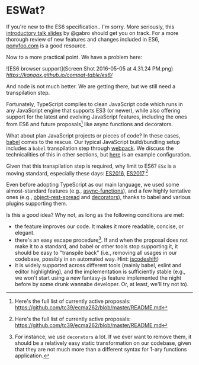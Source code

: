 # ESWat?
If you're new to the ES6 specification.. I'm sorry.
More seriously, this [introductory talk slides](https://speakerdeck.com/gabro/es2015-and-beyond) by @gabro should get you on track. For a more thorough review of new features and changes included in ES6, [ponyfoo.com](https://ponyfoo.com/articles/es6) is a good resource.

Now to a more practical point. We have a problem here:

![ES6 browser support](Screen Shot 2016-05-05 at 4.31.24 PM.png)
*https://kangax.github.io/compat-table/es6/*

And node is not much better. We are getting there, but we still need a transpilation step.

Fortunately, TypeScript compiles to clean JavaScript code which runs in any JavaScript engine that supports ES3 (or newer), while also offering support for the latest and evolving JavaScript features, including the ones from ES6 and future proposals[^1] like async functions and decorators.

What about plan JavaScript projects or pieces of code? In these cases, [babel](https://github.com/babel/babel) comes to the rescue. Our typical JavaScript build/bundling setup includes a `babel` transpilation step through [webpack](https://github.com/webpack/webpack). We discuss the technicalities of this in other sections, but [here](https://github.com/buildo/scriptoni/tree/master/src/scripts/webpack) is an example configuration.

Given that this transpilation step is required, why limit to ES6?
`ESx` is a moving standard, especially these days: [ES2016](http://www.2ality.com/2016/01/ecmascript-2016.html), [ES2017](http://www.2ality.com/2016/02/ecmascript-2017.html).[^1]

Even before adopting TypeScript as our main language, we used some almost-standard features (e.g., [async-functions](https://github.com/tc39/ecmascript-asyncawait)), and a few highly tentative ones (e.g., [object-rest-spread](https://github.com/sebmarkbage/ecmascript-rest-spread) and [decorators](https://github.com/wycats/javascript-decorators/blob/master/README.md)), thanks to babel and various plugins supporting them.

Is this a good idea? Why not, as long as the following conditions are met:
- the feature improves our code. It makes it more readable, concise, or elegant.
- there's an easy escape procedure[^2]. If and when the proposal does not make it to a standard, and babel or other tools stop supporting it, it should be easy to "transpile back" (i.e., removing all usages in our codebase, possibly in an automated way. Hint: [jscodeshift](https://github.com/facebook/jscodeshift))
- it is widely supported across different tools (mainly babel, eslint and editor highlighting), and the implementation is sufficiently stable (e.g., we won't start using a new fantasy-js feature implemented the night before by some drunk wannabe developer. Or, at least, we'll try not to).

[^1]: Here's the full list of currently active proposals: https://github.com/tc39/ecma262/blob/master/README.md
[^2]: For instance, we use `decorators` a lot. If we ever want to remove them, it should be a relatively easy static transformation on our codebase, given that they are not much more than a different syntax for 1-ary functions application.
